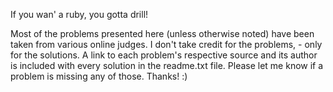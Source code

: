 If you wan' a ruby, you gotta drill!

Most of the problems presented here (unless otherwise noted) have been taken from various online judges. I don't take credit for the problems, - only for the solutions. A link to each problem's respective source and its author is included with every solution in the readme.txt file. Please let me know if a problem is missing any of those. Thanks! :)
